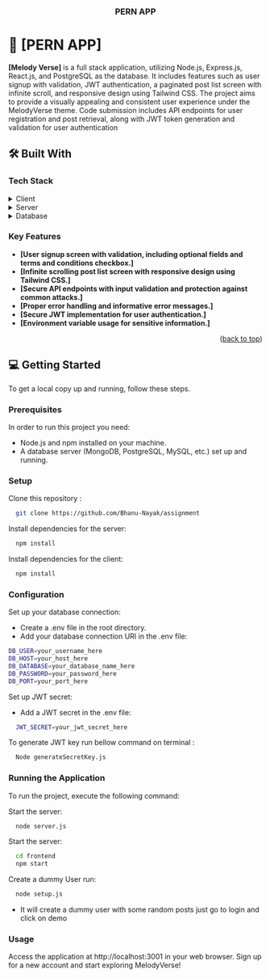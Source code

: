 <a name="readme-top"></a>

<div align="center">
  <br/>

  <h3><b>PERN APP</b></h3>

</div>

<!-- PROJECT DESCRIPTION -->

# 📖 [PERN APP] <a name="about-project"></a>

**[Melody Verse]** is a full stack application, utilizing Node.js, Express.js, React.js, and PostgreSQL as the database. It includes features such as user signup with validation, JWT authentication, a paginated post list screen with infinite scroll, and responsive design using Tailwind CSS. The project aims to provide a visually appealing and consistent user experience under the MelodyVerse theme. Code submission includes API endpoints for user registration and post retrieval, along with JWT token generation and validation for user authentication

## 🛠 Built With <a name="built-with"></a>

### Tech Stack <a name="tech-stack"></a>

<details>
  <summary>Client</summary>
  <ul>
    <li><a href="https://reactjs.org/">React.js</a></li>
    <li><a href="https://tailwindcss.com/">TailwindCss</a></li>
  </ul>
</details>

<details>
  <summary>Server</summary>
  <ul>
    <li><a href="https://expressjs.com/">Express.js</a></li>
    <li><a href="https://nodejs.org/en">Node.js</a></li>
  </ul>
</details>

<details>
<summary>Database</summary>
  <ul>
    <li><a href="https://www.postgresql.org/">PostgreSQL</a></li>
  </ul>
</details>

<!-- Features -->

### Key Features <a name="key-features"></a>

- **[User signup screen with validation, including optional fields and terms and conditions checkbox.]**
- **[Infinite scrolling post list screen with responsive design using Tailwind CSS.]**
- **[Secure API endpoints with input validation and protection against common attacks.]**
- **[Proper error handling and informative error messages.]**
- **[Secure JWT implementation for user authentication.]**
- **[Environment variable usage for sensitive information.]**

<p align="right">(<a href="#readme-top">back to top</a>)</p>

<!-- GETTING STARTED -->

## 💻 Getting Started <a name="getting-started"></a>

To get a local copy up and running, follow these steps.

### Prerequisites

In order to run this project you need:

- Node.js and npm installed on your machine.
- A database server (MongoDB, PostgreSQL, MySQL, etc.) set up and running.

### Setup

Clone this repository :

```sh
  git clone https://github.com/Bhanu-Nayak/assignment
```

Install dependencies for the server:

```sh
  npm install

```

Install dependencies for the client:

```sh
  npm install
```

### Configuration

Set up your database connection:

- Create a .env file in the root directory.
- Add your database connection URI in the .env file:

```sh
DB_USER=your_username_here
DB_HOST=your_host_here
DB_DATABASE=your_database_name_here
DB_PASSWORD=your_password_here
DB_PORT=your_port_here

```

Set up JWT secret:

- Add a JWT secret in the .env file:

```sh
  JWT_SECRET=your_jwt_secret_here
```

To generate JWT key run bellow command on terminal :

```sh
  Node generateSecretKey.js
```

### Running the Application

To run the project, execute the following command:

Start the server:

```sh
  node server.js
```

Start the server:

```sh
  cd frontend
  npm start
```

Create a dummy User run:

```sh
  node setup.js
```

- It will create a dummy user with some random posts just go to login and click on demo

### Usage

Access the application at http://localhost:3001 in your web browser.
Sign up for a new account and start exploring MelodyVerse!
